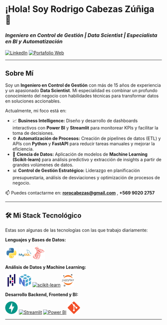 # ¡Hola! Soy Rodrigo Cabezas Zúñiga 👋

### *Ingeniero en Control de Gestión | Data Scientist | Especialista en BI y Automatización*

<a href="https://www.linkedin.com/in/rodrigo-cabezas-zu%C3%B1iga-698a8532" target="_blank"><img align="center" src="https://img.shields.io/badge/-LinkedIn-0A66C2?style=flat-square&logo=LinkedIn&logoColor=white" alt="LinkedIn"></a>
<a href="https://rodrigocabezasz.github.io/" target="_blank"><img align="center" src="https://img.shields.io/badge/-Portafolio_Web-4E8A02?style=for-the-badge&logo=dev.to&logoColor=white" alt="Portafolio Web"></a>

---

## Sobre Mí

Soy un **Ingeniero en Control de Gestión** con más de 15 años de experiencia y un apasionado **Data Scientist**. Mi especialidad es combinar un profundo conocimiento del negocio con habilidades técnicas para transformar datos en soluciones accionables.

Actualmente, mi foco está en:
- 📈 **Business Intelligence:** Diseño y desarrollo de dashboards interactivos con **Power BI** y **Streamlit** para monitorear KPIs y facilitar la toma de decisiones.
- ⚙️ **Automatización de Procesos:** Creación de pipelines de datos (ETL) y APIs con **Python** y **FastAPI** para reducir tareas manuales y mejorar la eficiencia.
- 🧠 **Ciencia de Datos:** Aplicación de modelos de **Machine Learning (Scikit-learn)** para análisis predictivo y extracción de insights a partir de grandes volúmenes de datos.
- 📊 **Control de Gestión Estratégico:** Liderazgo en planificación presupuestaria, análisis de desviaciones y optimización de procesos de negocio.

📫 Puedes contactarme en: **rorocabezas@gmail.com**  , **+569 9020 2757**

---

## 🛠️ Mi Stack Tecnológico

Estas son algunas de las tecnologías con las que trabajo diariamente:

**Lenguajes y Bases de Datos:**
<p align="left">
  <a href="https://www.python.org" target="_blank"><img src="https://raw.githubusercontent.com/devicons/devicon/master/icons/python/python-original.svg" alt="Python" width="40" height="40"/></a>
  <a href="https://www.mysql.com/" target="_blank"><img src="https://raw.githubusercontent.com/devicons/devicon/master/icons/mysql/mysql-original-wordmark.svg" alt="MySQL" width="40" height="40"/></a>
  <a href="https://www.microsoft.com/en-us/sql-server" target="_blank"><img src="https://raw.githubusercontent.com/devicons/devicon/master/icons/microsoftsqlserver/microsoftsqlserver-plain.svg" alt="SQL Server" width="40" height="40"/></a>
</p>

**Análisis de Datos y Machine Learning:**
<p align="left">
  <a href="https://pandas.pydata.org/" target="_blank"><img src="https://raw.githubusercontent.com/devicons/devicon/master/icons/pandas/pandas-original.svg" alt="Pandas" width="40" height="40"/></a>
  <a href="https://numpy.org/" target="_blank"><img src="https://raw.githubusercontent.com/devicons/devicon/master/icons/numpy/numpy-original.svg" alt="NumPy" width="40" height="40"/></a>
  <a href="https://scikit-learn.org/" target="_blank"><img src="https://upload.wikimedia.org/wikipedia/commons/0/05/Scikit_learn_logo_small.svg" alt="scikit-learn" width="40" height="40"/></a>
  <a href="https://jupyter.org/" target="_blank"><img src="https://raw.githubusercontent.com/devicons/devicon/master/icons/jupyter/jupyter-original-wordmark.svg" alt="Jupyter" width="40" height="40"/></a>
</p>

**Desarrollo Backend, Frontend y BI:**
<p align="left">
  <a href="https://fastapi.tiangolo.com/" target="_blank"><img src="https://raw.githubusercontent.com/devicons/devicon/master/icons/fastapi/fastapi-original.svg" alt="FastAPI" width="40" height="40"/></a>
  <a href="https://streamlit.io/" target="_blank"><img src="[https://images.app.goo.gl/VUUn8VCeNg3dJHaR6](https://github.com/streamlit/streamlit](https://streamlit.io/images/brand/streamlit-logo-primary-colormark-darktext.png)" alt="Streamlit" width="40" height="40"/></a>
  <a href="https://powerbi.microsoft.com/" target="_blank"><img src="https://upload.wikimedia.org/wikipedia/commons/c/cf/New_Power_BI_Logo.svg" alt="Power BI" width="40" height="40"/></a>
  <a href="https://git-scm.com/" target="_blank"><img src="https://raw.githubusercontent.com/devicons/devicon/master/icons/git/git-original.svg" alt="Git" width="40" height="40"/></a>
</p>

---


